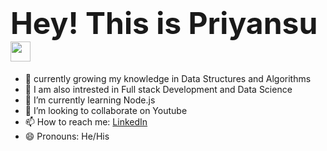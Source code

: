 # <font size =10>**Hey! This is Priyansu <img src="https://github.com/TheDudeThatCode/TheDudeThatCode/blob/master/Assets/Hi.gif" width="32">**</font>

- 🔭 currently growing my knowledge in Data Structures and Algorithms
- 📱 I am also intrested in Full stack Development and Data Science
- 🌱 I’m currently learning Node.js
- 👯 I’m looking to collaborate on Youtube
- 📫 How to reach me: [LinkedIn](https://www.linkedin.com/in/priyansu-bhoi-472256217/)
- 😄 Pronouns: He/His

